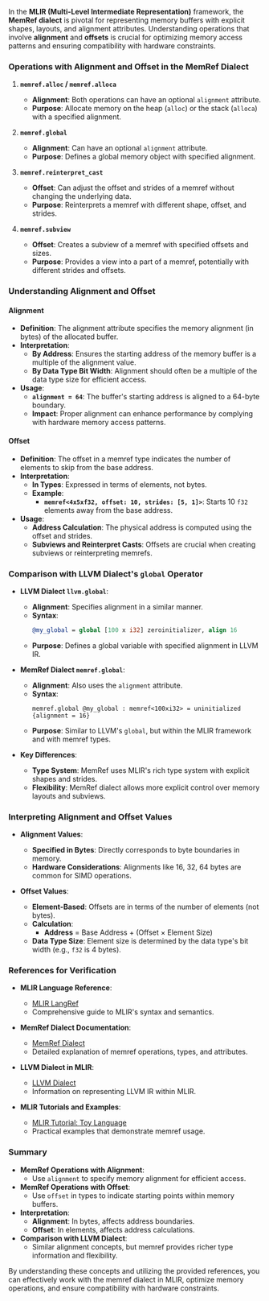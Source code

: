 In the **MLIR (Multi-Level Intermediate Representation)** framework, the **MemRef dialect** is pivotal for representing memory buffers with explicit shapes, layouts, and alignment attributes. Understanding operations that involve **alignment** and **offsets** is crucial for optimizing memory access patterns and ensuring compatibility with hardware constraints.

### **Operations with Alignment and Offset in the MemRef Dialect**

1. **`memref.alloc` / `memref.alloca`**
   - **Alignment**: Both operations can have an optional `alignment` attribute.
   - **Purpose**: Allocate memory on the heap (`alloc`) or the stack (`alloca`) with a specified alignment.

2. **`memref.global`**
   - **Alignment**: Can have an optional `alignment` attribute.
   - **Purpose**: Defines a global memory object with specified alignment.

3. **`memref.reinterpret_cast`**
   - **Offset**: Can adjust the offset and strides of a memref without changing the underlying data.
   - **Purpose**: Reinterprets a memref with different shape, offset, and strides.

4. **`memref.subview`**
   - **Offset**: Creates a subview of a memref with specified offsets and sizes.
   - **Purpose**: Provides a view into a part of a memref, potentially with different strides and offsets.

### **Understanding Alignment and Offset**

#### **Alignment**

- **Definition**: The alignment attribute specifies the memory alignment (in bytes) of the allocated buffer.
- **Interpretation**:
  - **By Address**: Ensures the starting address of the memory buffer is a multiple of the alignment value.
  - **By Data Type Bit Width**: Alignment should often be a multiple of the data type size for efficient access.
- **Usage**:
  - **`alignment = 64`**: The buffer's starting address is aligned to a 64-byte boundary.
  - **Impact**: Proper alignment can enhance performance by complying with hardware memory access patterns.

#### **Offset**

- **Definition**: The offset in a memref type indicates the number of elements to skip from the base address.
- **Interpretation**:
  - **In Types**: Expressed in terms of elements, not bytes.
  - **Example**:
    - **`memref<4x5xf32, offset: 10, strides: [5, 1]>`**: Starts 10 `f32` elements away from the base address.
- **Usage**:
  - **Address Calculation**: The physical address is computed using the offset and strides.
  - **Subviews and Reinterpret Casts**: Offsets are crucial when creating subviews or reinterpreting memrefs.

### **Comparison with LLVM Dialect's `global` Operator**

- **LLVM Dialect `llvm.global`**:
  - **Alignment**: Specifies alignment in a similar manner.
  - **Syntax**:
    ```llvm
    @my_global = global [100 x i32] zeroinitializer, align 16
    ```
  - **Purpose**: Defines a global variable with specified alignment in LLVM IR.

- **MemRef Dialect `memref.global`**:
  - **Alignment**: Also uses the `alignment` attribute.
  - **Syntax**:
    ```mlir
    memref.global @my_global : memref<100xi32> = uninitialized {alignment = 16}
    ```
  - **Purpose**: Similar to LLVM's `global`, but within the MLIR framework and with memref types.

- **Key Differences**:
  - **Type System**: MemRef uses MLIR's rich type system with explicit shapes and strides.
  - **Flexibility**: MemRef dialect allows more explicit control over memory layouts and subviews.

### **Interpreting Alignment and Offset Values**

- **Alignment Values**:
  - **Specified in Bytes**: Directly corresponds to byte boundaries in memory.
  - **Hardware Considerations**: Alignments like 16, 32, 64 bytes are common for SIMD operations.

- **Offset Values**:
  - **Element-Based**: Offsets are in terms of the number of elements (not bytes).
  - **Calculation**:
    - **Address** = Base Address + (Offset × Element Size)
  - **Data Type Size**: Element size is determined by the data type's bit width (e.g., `f32` is 4 bytes).

### **References for Verification**

- **MLIR Language Reference**:
  - [MLIR LangRef](https://mlir.llvm.org/docs/LangRef/)
  - Comprehensive guide to MLIR's syntax and semantics.

- **MemRef Dialect Documentation**:
  - [MemRef Dialect](https://mlir.llvm.org/docs/Dialects/MemRef/)
  - Detailed explanation of memref operations, types, and attributes.

- **LLVM Dialect in MLIR**:
  - [LLVM Dialect](https://mlir.llvm.org/docs/Dialects/LLVM/)
  - Information on representing LLVM IR within MLIR.

- **MLIR Tutorials and Examples**:
  - [MLIR Tutorial: Toy Language](https://mlir.llvm.org/docs/Tutorials/Toy/)
  - Practical examples that demonstrate memref usage.

### **Summary**

- **MemRef Operations with Alignment**:
  - Use `alignment` to specify memory alignment for efficient access.
- **MemRef Operations with Offset**:
  - Use `offset` in types to indicate starting points within memory buffers.
- **Interpretation**:
  - **Alignment**: In bytes, affects address boundaries.
  - **Offset**: In elements, affects address calculations.
- **Comparison with LLVM Dialect**:
  - Similar alignment concepts, but memref provides richer type information and flexibility.

By understanding these concepts and utilizing the provided references, you can effectively work with the memref dialect in MLIR, optimize memory operations, and ensure compatibility with hardware constraints.